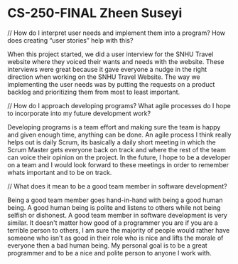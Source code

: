 # CS-250-FINAL Zheen Suseyi
// How do I interpret user needs and implement them into a program? How does creating “user stories” help with this?

When this project started, we did a user interview for the SNHU Travel website where they voiced their wants and needs with the website. These interviews were great because it gave everyone a nudge in the right direction when working on the SNHU Travel Website. The way we implementing the user needs was by putting the requests on a product backlog and prioritizing them from most to least important. 

// How do I approach developing programs? What agile processes do I hope to incorporate into my future development work?

Developing programs is a team effort and making sure the team is happy and given enough time, anything can be done. An agile process I think really helps out is daily Scrum, its basically a daily short meeting in which the Scrum Master gets everyone back on track and where the rest of the team can voice their opinion on the project. In the future, I hope to be a developer on a team and I would look forward to these meetings in order to remember whats important and to be on track. 

// What does it mean to be a good team member in software development?

Being a good team member goes hand-in-hand with being a good human being. A good human being is polite and listens to others while not being selfish or dishonest. A good team member in software development is very similar. It doesn't matter how good of a programmer you are if you are a terrible person to others, I am sure the majority of people would rather have someone who isn't as good in their role who is nice and lifts the morale of everyone then a bad human being. My personal goal is to be a great programmer and to be a nice and polite person to anyone I work with. 
